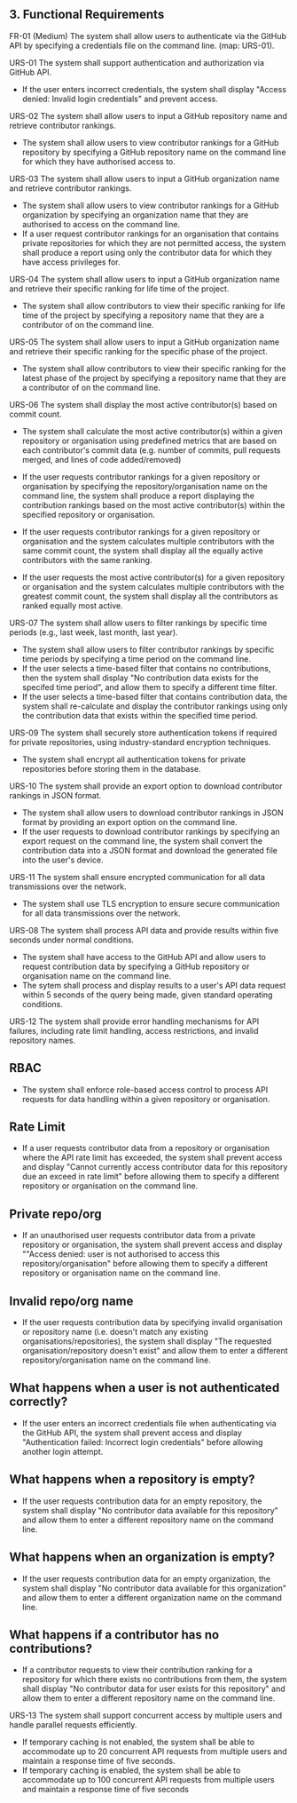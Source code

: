 ## 3. Functional Requirements

FR-01 (Medium) The system shall allow users to authenticate via the GitHub API by specifying a credentials file on the command line. (map: URS-01).

URS-01 The system shall support authentication and authorization via GitHub API.
- If the user enters incorrect credentials, the system shall display "Access denied: Invalid login credentials" and prevent access.
  
URS-02 The system shall allow users to input a GitHub repository name and retrieve contributor rankings.
  - The system shall allow users to view contributor rankings for a GitHub repository by specifying a GitHub repository name on the command line for which they have authorised access to. 

URS-03 The system shall allow users to input a GitHub organization name and retrieve contributor rankings.
  - The system shall allow users to view contributor rankings for a GitHub organization by specifying an organization name that they are authorised to access on the command line.
  - If a user request contributor rankings for an organisation that contains private repositories for which they are not permitted access, the system shall produce a report using only the contributor data for which they have access privileges for.

URS-04 The system shall allow users to input a GitHub organization name and retrieve their specific ranking for life time of the project.
  - The system shall allow contributors to view their specific ranking for life time of the project by specifying a repository name that they are a contributor of on the command line.

URS-05 The system shall allow users to input a GitHub organization name and retrieve their specific ranking for the specific phase of the project.
  - The system shall allow contributors to view their specific ranking for the latest phase of the project by specifying a repository name that they are a contributor of on the command line.

URS-06 The system shall display the most active contributor(s) based on commit count.
  - The system shall calculate the most active contributor(s) within a given repository or organisation using predefined metrics that are based on each contributor's commit data (e.g. number of commits, pull requests merged, and lines of code added/removed)
  - If the user requests contributor rankings for a given repository or organisation by specifying the repository/organisation name on the command line, the system shall produce a report displaying the contribution rankings based on the most active contributor(s) within the specified repository or organisation.
  - If the user requests contributor rankings for a given repository or organisation and the system calculates multiple contributors with the same commit count, the system shall display all the equally active contributors with the same ranking.
  
  - If the user requests the most active contributor(s) for a given repository or organisation and the system calculates multiple contributors with the greatest commit count, the system shall display all the contributors as ranked equally most active.

URS-07 The system shall allow users to filter rankings by specific time periods (e.g., last week, last month, last year).
  - The system shall allow users to filter contributor rankings by specific time periods by specifying a time period on the command line.
  - If the user selects a time-based filter that contains no contributions, then the system shall display "No contribution data exists for the specifed time period", and allow them to specify a different time filter.
  - If the user selects a time-based filter that contains contribution data, the system shall re-calculate and display the contributor rankings using only the contribution data that exists within the specified time period.
  
URS-09 The system shall securely store authentication tokens if required for private repositories, using industry-standard encryption techniques.
  - The system shall encrypt all authentication tokens for private repositories before storing them in the database.

URS-10 The system shall provide an export option to download contributor rankings in JSON format.
  - The system shall allow users to download contributor rankings in JSON format by providing an export option on the command line.
  - If the user requests to download contributor rankings by specifying an export request on the command line, the system shall convert the contribution data into a JSON format and download the generated file into the user's device.
  
URS-11 The system shall ensure encrypted communication for all data transmissions over the network.
  - The system shall use TLS encryption to ensure secure communication for all data transmissions over the network.


  
URS-08 The system shall process API data and provide results within five seconds under normal conditions.
  - The system shall have access to the GitHub API and allow users to request contribution data by specifying a GitHub repository or organisation name on the command line. 
  - The sytem shall process and display results to a user's API data request within 5 seconds of the query being made, given standard operating conditions.
 
URS-12 The system shall provide error handling mechanisms for API failures, including rate limit handling, access restrictions, and invalid repository names.
## RBAC
  - The system shall enforce role-based access control to process API requests for data handling within a given repository or organisation.
## Rate Limit
  - If a user requests contributor data from a repository or organisation where the API rate limit has exceeded, the system shall prevent access and display "Cannot currently access contributor data for this repository due an exceed in rate limit" before allowing them to specify a different repository or organisation on the command line.
## Private repo/org
  - If an unauthorised user requests contributor data from a private repository or organisation, the system shall prevent access and display ""Access denied: user is not authorised to access this repository/organisation"  before allowing them to specify a different repository or organisation name on the command line.
## Invalid repo/org name
  - If the user requests contribution data by specifying invalid organisation or repository name (i.e. doesn't match any existing organisations/repositories), the system shall display "The requested organisation/repository doesn't exist" and allow them to enter a different repository/organisation name on the command line.
## What happens when a user is not authenticated correctly?
  - If the user enters an incorrect credentials file when authenticating via the GitHub API, the system shall prevent access and display "Authentication failed: Incorrect login credentials" before allowing another login attempt.
## What happens when a repository is empty?
  - If the user requests contribution data for an empty repository, the system shall display "No contributor data available for this repository" and allow them to enter a different repository name on the command line.
  
## What happens when an organization is empty?
  - If the user requests contribution data for an empty organization, the system shall display "No contributor data available for this organization" and allow them to enter a different organization name on the command line.
  
## What happens if a contributor has no contributions?
  - If a contributor requests to view their contribution ranking for a repository for which there exists no contributions from them, the system shall display "No contributor data for user exists for this repository" and allow them to enter a different repository name on the command line. 
  
URS-13 The system shall support concurrent access by multiple users and handle parallel requests efficiently.
  -  If temporary caching is not enabled, the system shall be able to accommodate up to 20 concurrent API requests from multiple users and maintain a response time of five seconds. 
  -  If temporary caching is enabled, the system shall be able to accommodate up to 100 concurrent API requests from multiple users and maintain a response time of five seconds